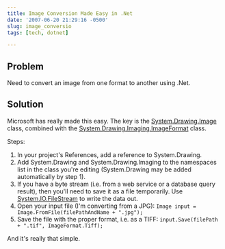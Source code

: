 ```yaml
---
title: Image Conversion Made Easy in .Net
date: '2007-06-20 21:29:16 -0500'
slug: image_conversio
tags: [tech, dotnet]

---
```


## Problem

Need to convert an image from one format to another using .Net.

## Solution

Microsoft has really made this easy. The key is the [System.Drawing.Image](https://msdn2.microsoft.com/en-us/library/system.drawing.image(vs.80).aspx) class, combined with the [System.Drawing.Imaging.ImageFormat](https://msdn2.microsoft.com/en-us/library/system.drawing.imaging.imageformat_members(vs.80).aspx) class.

Steps:

<!-- truncate -->

1. In your project's References, add a reference to System.Drawing.
1. Add System.Drawing and System.Drawing.Imaging to the namespaces list in the
   class you're editing (System.Drawing may be added automatically by step 1).
1. If you have a byte stream (i.e. from a web service or a database query
   result), then you'll need to save it as a file temporarily. Use [System.IO.FileStream](https://msdn2.microsoft.com/en-us/library/system.io.filestream(vs.80).aspx)
   to write the data out.
2. Open your input file (I'm converting from a JPG): `Image input =
   Image.FromFile(filePathAndName + ".jpg");`
3. Save the file with the proper format, i.e. as a TIFF:
   `input.Save(filePath + ".tif", ImageFormat.Tiff);`

And it's really that simple.
